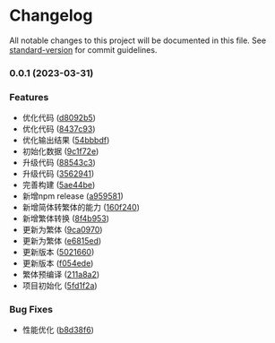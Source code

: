# Changelog

All notable changes to this project will be documented in this file. See [standard-version](https://github.com/conventional-changelog/standard-version) for commit guidelines.

### 0.0.1 (2023-03-31)


### Features

* 优化代码 ([d8092b5](https://github.com/zqiangxu/baby-names/commit/d8092b52875961970c26ed1823af04b97798024a))
* 优化代码 ([8437c93](https://github.com/zqiangxu/baby-names/commit/8437c93adef28878da07f88059866adc1ee91dad))
* 优化输出结果 ([54bbbdf](https://github.com/zqiangxu/baby-names/commit/54bbbdf5cccf6fac4913ecdd1130832a5b3ffc55))
* 初始化数据 ([9c1f72e](https://github.com/zqiangxu/baby-names/commit/9c1f72e9b48f005d7a1e4e776238a44e54d46ac1))
* 升级代码 ([88543c3](https://github.com/zqiangxu/baby-names/commit/88543c391392201cd4315c139dd57f6ece144d30))
* 升级代码 ([3562941](https://github.com/zqiangxu/baby-names/commit/35629412059056beca565a6657b35b147e846aa9))
* 完善构建 ([5ae44be](https://github.com/zqiangxu/baby-names/commit/5ae44bea0170089d6fafde92229a38d44db9939f))
* 新增npm release ([a959581](https://github.com/zqiangxu/baby-names/commit/a95958128132163a383990a4f9bf6686935a0866))
* 新增简体转繁体的能力 ([160f240](https://github.com/zqiangxu/baby-names/commit/160f2407cdf66ad045f1b2abc7e0bcf607b9ea15))
* 新增繁体转换 ([8f4b953](https://github.com/zqiangxu/baby-names/commit/8f4b953f8359eeb6888760a56f639cb90923ada6))
* 更新为繁体 ([9ca0970](https://github.com/zqiangxu/baby-names/commit/9ca09702feec0d8020cfe9877a02f6d1fb4dd9dd))
* 更新为繁体 ([e6815ed](https://github.com/zqiangxu/baby-names/commit/e6815ed5395071de1042ec0f9ed1262b884f12ae))
* 更新版本 ([5021660](https://github.com/zqiangxu/baby-names/commit/5021660c08323eb1170d92ab2e0d409e9e4f8dd4))
* 更新版本 ([f054ede](https://github.com/zqiangxu/baby-names/commit/f054edea736be3caa3e63d34eb6b6c7720335a01))
* 繁体预编译 ([211a8a2](https://github.com/zqiangxu/baby-names/commit/211a8a2278d1b313fc786f6913af6fb9956357b5))
* 项目初始化 ([5fd1f2a](https://github.com/zqiangxu/baby-names/commit/5fd1f2ac6b1c8189e16348967ba8f008b3190fcc))


### Bug Fixes

* 性能优化 ([b8d38f6](https://github.com/zqiangxu/baby-names/commit/b8d38f6ec091830f50fa46e73c5012d0bb21dc10))
